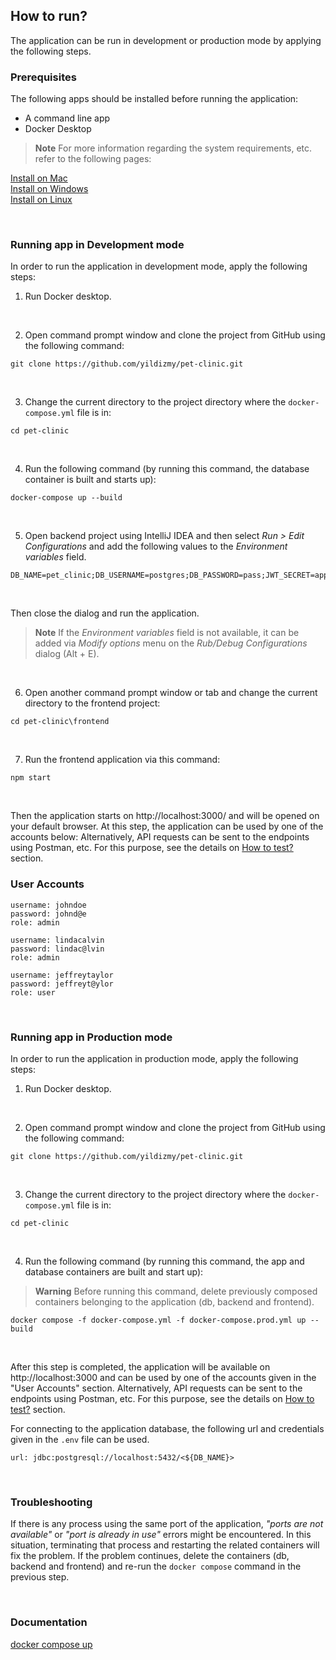 ## How to run?

The application can be run in development or production mode by applying the following steps.
<br/>

### Prerequisites

The following apps should be installed before running the application:

- A command line app
- Docker Desktop 

> **Note** For more information regarding the system requirements, etc. refer to the following pages:

[Install on Mac](https://docs.docker.com/desktop/install/mac-install/)<br/>
[Install on Windows](https://docs.docker.com/desktop/install/windows-install/)<br/>
[Install on Linux](https://docs.docker.com/desktop/install/linux-install/)<br/>

<br/>

### Running app in Development mode

In order to run the application in development mode, apply the following steps:

1. Run Docker desktop.

<br/>


2. Open command prompt window and clone the project from GitHub using the following command:

```
git clone https://github.com/yildizmy/pet-clinic.git
```
<br/>



3. Change the current directory to the project directory where the `docker-compose.yml` file is in:

```
cd pet-clinic
```
<br/>


4. Run the following command (by running this command, the database container is built and starts up):

```
docker-compose up --build
```

<br/>

5. Open backend project using IntelliJ IDEA and then select _Run > Edit Configurations_ and add the following values to the _Environment variables_ field.  

```
DB_NAME=pet_clinic;DB_USERNAME=postgres;DB_PASSWORD=pass;JWT_SECRET=appSecretKey
```
<br/>

Then close the dialog and run the application.

> **Note** If the _Environment variables_ field is not available, it can be added via _Modify options_ menu on the _Rub/Debug Configurations_ dialog (Alt + E).

<br/>

6. Open another command prompt window or tab and change the current directory to the frontend project:

```
cd pet-clinic\frontend
```
<br/>

7. Run the frontend application via this command:

```
npm start
```

<br/>

Then the application starts on http://localhost:3000/ and will be opened on your default browser. At this step, the application can be used by one of the accounts below:
Alternatively, API requests can be sent to the endpoints using Postman, etc. For this purpose, see the details on [How to test?](how_to_test.md) section.
<br/>

### User Accounts

```
username: johndoe
password: johnd@e
role: admin

username: lindacalvin
password: lindac@lvin
role: admin

username: jeffreytaylor
password: jeffreyt@ylor
role: user
```

<br/>


### Running app in Production mode

In order to run the application in production mode, apply the following steps:

1. Run Docker desktop.

<br/>

2. Open command prompt window and clone the project from GitHub using the following command:

```
git clone https://github.com/yildizmy/pet-clinic.git
```
<br/>

3. Change the current directory to the project directory where the `docker-compose.yml` file is in:

```
cd pet-clinic
```
<br/>

4. Run the following command (by running this command, the app and database containers are built and start up):

> **Warning** Before running this command, delete previously composed containers belonging to the application (db, backend and frontend).

```
docker compose -f docker-compose.yml -f docker-compose.prod.yml up --build
```

<br/>

After this step is completed, the application will be available on http://localhost:3000 and can be used by one of the accounts given in the "User Accounts" section. 
Alternatively, API requests can be sent to the endpoints using Postman, etc. For this purpose, see the details on [How to test?](how_to_test.md) section. 

For connecting to the application database, the following url and credentials given in the `.env` file can be used. 

```
url: jdbc:postgresql://localhost:5432/<${DB_NAME}>
```

<br/>

### Troubleshooting

If there is any process using the same port of the application, _"ports are not available"_ or _"port is already in use"_ errors might be encountered. 
In this situation, terminating that process and restarting the related containers will fix the problem. If the problem continues, 
delete the containers (db, backend and frontend) and re-run the `docker compose` command in the previous step. 

<br/>

### Documentation

[docker compose up](https://docs.docker.com/engine/reference/commandline/compose_up/)<br/>


<br/>
<br/>